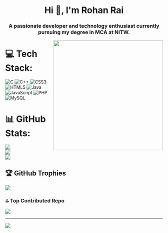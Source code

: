 <h1 align="center">Hi 👋, I'm Rohan Rai</h1>
<h3 align="center">A passionate developer and technology enthusiast currently pursuing my degree in MCA at NITW.</h3>
<img  align="right" width="350px" src="https://i.pinimg.com/originals/f5/36/01/f53601133f236d1cb167ac19f05a3d60.gif">

# 💻 Tech Stack:
![C](https://img.shields.io/badge/c-%2300599C.svg?style=for-the-badge&logo=c&logoColor=white) ![C++](https://img.shields.io/badge/c++-%2300599C.svg?style=for-the-badge&logo=c%2B%2B&logoColor=white) ![CSS3](https://img.shields.io/badge/css3-%231572B6.svg?style=for-the-badge&logo=css3&logoColor=white) ![HTML5](https://img.shields.io/badge/html5-%23E34F26.svg?style=for-the-badge&logo=html5&logoColor=white) ![Java](https://img.shields.io/badge/java-%23ED8B00.svg?style=for-the-badge&logo=java&logoColor=white) ![JavaScript](https://img.shields.io/badge/javascript-%23323330.svg?style=for-the-badge&logo=javascript&logoColor=%23F7DF1E) ![PHP](https://img.shields.io/badge/php-%23777BB4.svg?style=for-the-badge&logo=php&logoColor=white) ![MySQL](https://img.shields.io/badge/mysql-%2300f.svg?style=for-the-badge&logo=mysql&logoColor=white)
# 📊 GitHub Stats:
![](https://github-readme-stats.vercel.app/api?username=fomosapien23&theme=dark&hide_border=true&include_all_commits=true&count_private=false)<br/>
![](https://github-readme-streak-stats.herokuapp.com/?user=fomosapien23&theme=dark&hide_border=true)<br/>
![](https://github-readme-stats.vercel.app/api/top-langs/?username=fomosapien23&theme=dark&hide_border=true&include_all_commits=true&count_private=false&layout=compact)

## 🏆 GitHub Trophies
![](https://github-profile-trophy.vercel.app/?username=fomosapien23&theme=radical&no-frame=true&no-bg=false&margin-w=4)

### 🔝 Top Contributed Repo
![](https://github-contributor-stats.vercel.app/api?username=fomosapien23&limit=5&theme=dark&combine_all_yearly_contributions=true)



---
[![](https://visitcount.itsvg.in/api?id=fomosapien23&icon=0&color=0)](https://visitcount.itsvg.in)

<!-- Proudly created with GPRM ( https://gprm.itsvg.in ) -->
